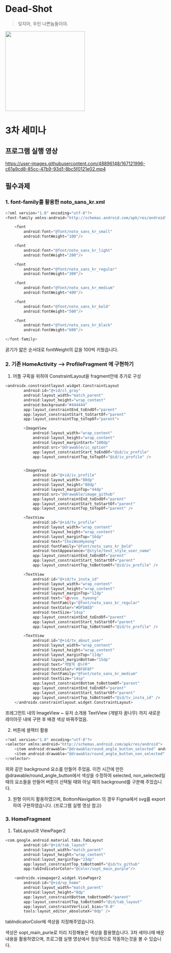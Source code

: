 # Dead-Shot

> 잊지마, 우린 나쁜놈들이야.

<img src="https://user-images.githubusercontent.com/33388801/161442839-c1bdc8da-0c91-4ee5-9c45-22b953b53136.png" width=250/>




# 3차 세미나

## 프로그램 실행 영상

https://user-images.githubusercontent.com/48896148/167121996-c61a9cd8-85cc-47b9-93d1-8bc5f0121e02.mp4

## 필수과제

### 1. font-family를 활용한 noto_sans_kr.xml
``` Kotlin
<?xml version="1.0" encoding="utf-8"?>
<font-family xmlns:android="http://schemas.android.com/apk/res/android">

    <font
        android:font="@font/noto_sans_kr_small"
        android:fontWeight="100"/>

    <font
        android:font="@font/noto_sans_kr_light"
        android:fontWeight="200"/>

    <font
        android:font="@font/noto_sans_kr_regular"
        android:fontWeight="300"/>

    <font
        android:font="@font/noto_sans_kr_medium"
        android:fontWeight="400"/>

    <font
        android:font="@font/noto_sans_kr_bold"
        android:fontWeight="500"/>

    <font
        android:font="@font/noto_sans_kr_black"
        android:fontWeight="600"/>

</font-family>
```
굵기가 얇은 순서대로 fontWeight의 값을 100씩 키웠습니다.

### 2. 기존 HomeActivity --> ProfileFragment 에 구현하기

1) 어플 구획을 위하여 ConstraintLayout을 fragment안에 추가로 구성
``` kotlin
<androidx.constraintlayout.widget.ConstraintLayout
        android:id="@+id/cl_gray"
        android:layout_width="match_parent"
        android:layout_height="wrap_content"
        android:background="#444444"
        app:layout_constraintEnd_toEndOf="parent"
        app:layout_constraintStart_toStartOf="parent"
        app:layout_constraintTop_toTopOf="parent">

        <ImageView
            android:layout_width="wrap_content"
            android:layout_height="wrap_content"
            android:layout_marginStart="100dp"
            android:src="@drawable/ic_option"
            app:layout_constraintStart_toEndOf="@id/iv_profile"
            app:layout_constraintTop_toTopOf="@id/iv_profile" />


        <ImageView
            android:id="@+id/iv_profile"
            android:layout_width="80dp"
            android:layout_height="80dp"
            android:layout_marginTop="44dp"
            android:src="@drawable/image_github"
            app:layout_constraintEnd_toEndOf="parent"
            app:layout_constraintStart_toStartOf="parent"
            app:layout_constraintTop_toTopOf="parent" />

        <TextView
            android:id="@+id/tv_profile"
            android:layout_width="wrap_content"
            android:layout_height="wrap_content"
            android:layout_marginTop="16dp"
            android:text="ChoiWooHyeong"
            android:fontFamily="@font/noto_sans_kr_bold"
            android:textAppearance="@style/text_style_user_name"
            app:layout_constraintEnd_toEndOf="parent"
            app:layout_constraintStart_toStartOf="parent"
            app:layout_constraintTop_toBottomOf="@id/iv_profile" />

        <TextView
            android:id="@+id/tv_insta_id"
            android:layout_width="wrap_content"
            android:layout_height="wrap_content"
            android:layout_marginTop="11dp"
            android:text="\@vvoo__hyeong"
            android:fontFamily="@font/noto_sans_kr_regular"
            android:textColor="#DFDAED"
            android:textSize="14sp"
            app:layout_constraintEnd_toEndOf="parent"
            app:layout_constraintStart_toStartOf="parent"
            app:layout_constraintTop_toBottomOf="@id/tv_profile" />

        <TextView
            android:id="@+id/tv_about_user"
            android:layout_width="wrap_content"
            android:layout_height="wrap_content"
            android:layout_marginTop="11dp"
            android:layout_marginBottom="15dp"
            android:text="개발자 꿈나무"
            android:textColor="#8F8F8F"
            android:fontFamily="@font/noto_sans_kr_medium"
            android:textSize="14sp"
            app:layout_constraintBottom_toBottomOf="parent"
            app:layout_constraintEnd_toEndOf="parent"
            app:layout_constraintStart_toStartOf="parent"
            app:layout_constraintTop_toBottomOf="@id/tv_insta_id" />
    </androidx.constraintlayout.widget.ConstraintLayout>
```
프레그먼트 내의 ImageView ~ 유저 소개용 TextView (개발자 꿈나무) 까지 새로운 레이아웃 내에 구현 후 배경 색상 바꿔주었음.

2) 버튼에 셀렉터 활용
``` kotlin
<?xml version="1.0" encoding="utf-8"?>
<selector xmlns:android="http://schemas.android.com/apk/res/android">
    <item android:drawable="@drawable/round_angle_button_selected" android:state_selected="true" />
    <item android:drawable="@drawable/round_angle_button_non_selected" android:state_selected="false"/>
</selector>
```
위와 같은 background 요소를 만들어 주었음. 이전 시간에 만든 @drawable/round_angle_button에서 색상을 수정하여 selected, non_selected일때의 요소들을 만들어 버튼이 선택될 때와 아닐 때의 background를 구분해 주었습니다.

3) 원형 이미지 활용하였으며, BottomNavigation 의 경우 Figma에서 svg를 export하여 구현하였습니다.
(프로그램 실행 영상 참고)

### 3. HomeFragment

1) TabLayout과 ViewPager2

```kotlin
<com.google.android.material.tabs.TabLayout
        android:id="@+id/tab_layout"
        android:layout_width="match_parent"
        android:layout_height="wrap_content"
        android:layout_marginTop="23dp"
        app:layout_constraintTop_toBottomOf="@id/tv_github"
        app:tabIndicatorColor="@color/sopt_main_purple"/>

    <androidx.viewpager2.widget.ViewPager2
        android:id="@+id/vp_home"
        android:layout_width="match_parent"
        android:layout_height="0dp"
        app:layout_constraintBottom_toBottomOf="parent"
        app:layout_constraintTop_toBottomOf="@id/tab_layout"
        app:layout_constraintVertical_bias="0.0"
        tools:layout_editor_absoluteX="0dp" />
```

tabIndicatorColor에 색상을 지정해주었습니다.

색상은 sopt_main_purle로 미리 지정해놓은 색상을 활용했습니다.
3차 세미나때 배운 내용을 활용하였으며, 프로그램 실행 영상에서 정상적으로 작동하는것을 볼 수 있습니다.
